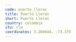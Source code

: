 ```yaml
---
code: puerto_lleras
title: Puerto Lleras
short: Puerto Lleras
country: colombia
itu: clm
coordinates: 3.269444, -73.375
---
```

